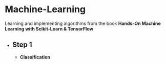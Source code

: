 # Machine-Learning
Learning and implementing algorithms from the book **Hands-On Machine Learning with Scikit-Learn & TensorFlow**

* ## Step 1
    * **Classification**